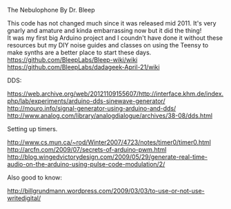 The Nebulophone 
By Dr. Bleep
  
This code has not changed much since it was released mid 2011. It's very gnarly and amature and kinda embarrassing now but it did the thing!  
It was my first big Arduino project and I coundn't have done it without these resources but my DIY noise guides and classes on using the Teensy to make synths are a better place to start these days.    
https://github.com/BleepLabs/Bleep-wiki/wiki   
https://github.com/BleepLabs/dadageek-April-21/wiki   
    
DDS:

 https://web.archive.org/web/20121109155607/http://interface.khm.de/index.php/lab/experiments/arduino-dds-sinewave-generator/  
 http://mouro.info/signal-generator-using-arduino-and-dds/  
 http://www.analog.com/library/analogdialogue/archives/38-08/dds.html  
  
Setting up timers.

 http://www.cs.mun.ca/~rod/Winter2007/4723/notes/timer0/timer0.html
 http://arcfn.com/2009/07/secrets-of-arduino-pwm.html
 http://blog.wingedvictorydesign.com/2009/05/29/generate-real-time-audio-on-the-arduino-using-pulse-code-modulation/2/
 
Also good to know:

 http://billgrundmann.wordpress.com/2009/03/03/to-use-or-not-use-writedigital/
  
